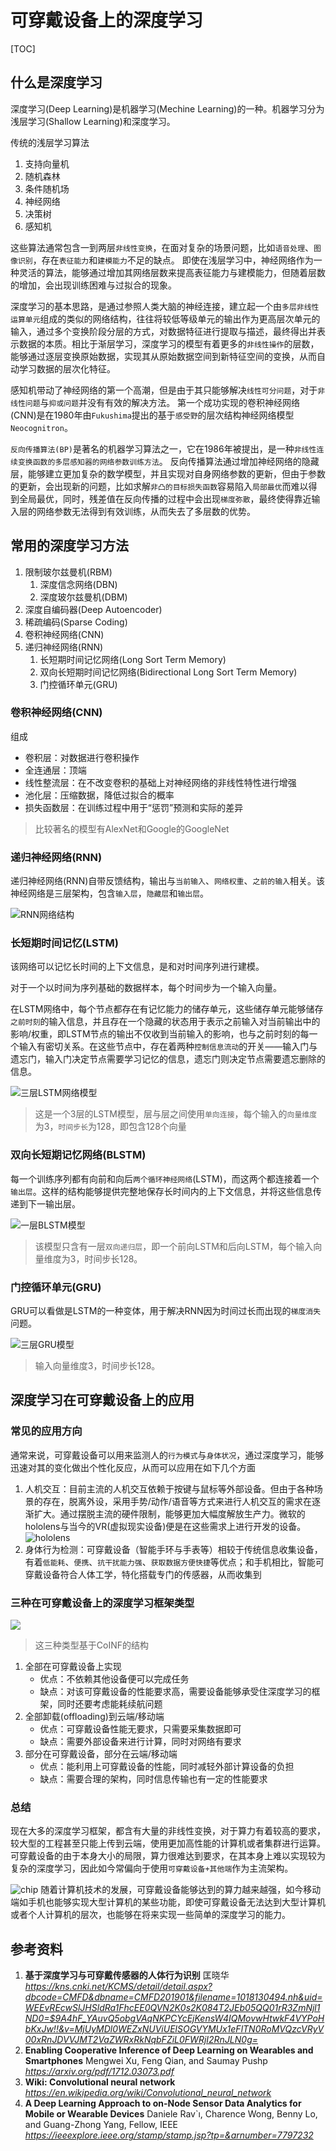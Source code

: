 # 可穿戴设备上的深度学习

[TOC]

## 什么是深度学习

深度学习(Deep Learning)是机器学习(Mechine Learning)的一种。机器学习分为浅层学习(Shallow Learning)和深度学习。

传统的浅层学习算法
1. 支持向量机
2. 随机森林
3. 条件随机场
4. 神经网络
5. 决策树
6. 感知机

这些算法通常包含一到两层`非线性变换`，在面对复杂的场景问题，比如`语音处理`、`图像识别`，存在`表征能力`和`建模能力`不足的缺点。
即使在浅层学习中，神经网络作为一种灵活的算法，能够通过增加其网络层数来提高表征能力与建模能力，但随着层数的增加，会出现训练困难与过拟合的现象。

深度学习的基本思路，是通过参照人类大脑的神经连接，建立起一个由`多层非线性运算单元`组成的类似的网络结构，往往将较低等级单元的输出作为更高层次单元的输入，通过多个变换阶段分层的方式，对数据特征进行提取与描述，最终得出并表示数据的本质。相比于渐层学习，深度学习的模型有着更多的`非线性操作`的层数，能够通过逐层变换原始数据，实现其从原始数据空间到新特征空间的变换，从而自动学习数据的层次化特征。

感知机带动了神经网络的第一个高潮，但是由于其只能够解决`线性可分问题`，对于`非线性问题`与`抑或问题`并没有有效的解决方法。
第一个成功实现的卷积神经网络(CNN)是在1980年由`Fukushima`提出的基于`感受野`的层次结构神经网络模型`Neocognitron`。

`反向传播算法(BP)`是著名的机器学习算法之一，它在1986年被提出，是一种`非线性连续变换函数的多层感知器的网络参数训练方法`。
反向传播算法通过增加神经网络的隐藏层，能够建立更加复杂的数学模型，并且实现对自身网络参数的更新，但由于参数的更新，会出现新的问题，比如求解`非凸的目标损失函数`容易陷入`局部最优`而难以得到全局最优，同时，残差值在反向传播的过程中会出现`梯度弥散`，最终使得靠近输入层的网络参数无法得到有效训练，从而失去了多层数的优势。

## 常用的深度学习方法

1. 限制玻尔兹曼机(RBM)
   1. 深度信念网络(DBN)
   2. 深度玻尔兹曼机(DBM)
2. 深度自编码器(Deep Autoencoder)
3. 稀疏编码(Sparse Coding)
4. 卷积神经网络(CNN)
5. 递归神经网络(RNN)
   1. 长短期时间记忆网络(Long Sort Term Memory)
   2. 双向长短期时间记忆网络(Bidirectional Long Sort Term Memory)
   3. 门控循环单元(GRU)

### 卷积神经网络(CNN)

组成
* 卷积层：对数据进行卷积操作
* 全连通层：顶端
* 线性整流层：在不改变卷积的基础上对神经网络的非线性特性进行增强
* 池化层：压缩数据，降低过拟合的概率
* 损失函数层：在训练过程中用于“惩罚”预测和实际的差异

> 比较著名的模型有AlexNet和Google的GoogleNet

### 递归神经网络(RNN)

递归神经网络(RNN)自带反馈结构，输出与`当前输入`、`网络权重`、`之前的输入`相关。该神经网络是三层架构，包含`输入层`，`隐藏层`和`输出层`。

![RNN网络结构](./RNN.png)

### 长短期时间记忆(LSTM)

该网络可以记忆长时间的上下文信息，是和对时间序列进行建模。

对于一个以时间为序列基础的数据样本，每个时间步为一个输入向量。

在LSTM网络中，每个节点都存在有记忆能力的储存单元，这些储存单元能够储存`之前时刻`的输入信息，并且存在一个隐藏的状态用于表示之前输入对当前输出中的影响/权重，即LSTM节点的输出不仅收到当前输入的影响，也与之前时刻的每一个输入有密切关系。在这些节点中，存在着两种`控制信息流动`的开关——输入门与遗忘门，输入门决定节点需要学习记忆的信息，遗忘门则决定节点需要遗忘删除的信息。

![三层LSTM网络模型](./LSTM.png)
> 这是一个3层的LSTM模型，层与层之间使用`单向连接`，每个输入的`向量维度`为3，`时间步长`为128，即包含128个向量

### 双向长短期记忆网络(BLSTM)

每一个训练序列都有向前和向后`两个循环神经网络`(LSTM)，而这两个都连接着一个`输出层`。这样的结构能够提供完整地保存长时间内的上下文信息，并将这些信息传递到下一输出层。

![一层BLSTM模型](./BLSTM.png)
> 该模型只含有一层`双向递归层`，即一个前向LSTM和后向LSTM，每个输入向量维度为3，时间步长128。

### 门控循环单元(GRU)

GRU可以看做是LSTM的一种变体，用于解决RNN因为时间过长而出现的`梯度消失`问题。

![三层GRU模型](./GRU.png)
> 输入向量维度3，时间步长128。

## 深度学习在可穿戴设备上的应用

### 常见的应用方向

通常来说，可穿戴设备可以用来监测人的`行为模式`与`身体状况`，通过深度学习，能够迅速对其的变化做出个性化反应，从而可以应用在如下几个方面
1. 人机交互：目前主流的人机交互依赖于按键与鼠标等外部设备。但由于各种场景的存在，脱离外设，采用手势/动作/语音等方式来进行人机交互的需求在逐渐扩大。通过摆脱主流的硬件限制，能够更加大幅度解放生产力。微软的hololens与当今的VR(虚拟现实设备)便是在这些需求上进行开发的设备。
![hololens](./hololens.jpg)
1. 身体行为检测：可穿戴设备（智能手环与手表等）相较于传统信息收集设备，有着`低能耗`、`便携`、`抗干扰能力强`、`获取数据方便快捷`等优点；和手机相比，智能可穿戴设备符合人体工学，特化搭载专门的传感器，从而收集到

### 三种在可穿戴设备上的深度学习框架类型

![](./CoINF.png)
> 这三种类型基于CoINF的结构

1. 全部在可穿戴设备上实现
   * 优点：不依赖其他设备便可以完成任务
   * 缺点：对该可穿戴设备的性能要求高，需要设备能够承受住深度学习的框架，同时还要考虑能耗续航问题
2. 全部卸载(offloading)到云端/移动端
   * 优点：可穿戴设备性能无要求，只需要采集数据即可
   * 缺点：需要外部设备来进行计算，同时对网络有要求
3. 部分在可穿戴设备，部分在云端/移动端 
   * 优点：能利用上可穿戴设备的性能，同时减轻外部计算设备的负担
   * 缺点：需要合理的架构，同时信息传输也有一定的性能要求

### 总结

现在大多的深度学习框架，都含有大量的非线性变换，对于算力有着较高的要求，较大型的工程甚至只能上传到云端，使用更加高性能的计算机或者集群进行运算。
可穿戴设备的由于本身大小的局限，算力很难达到要求，在其本身上难以实现较为复杂的深度学习，因此如今常偏向于使用`可穿戴设备+其他端`作为主流架构。

![chip](./chip.png)
随着计算机技术的发展，可穿戴设备能够达到的算力越来越强，如今移动端如手机也能够实现大型计算机的某些功能，即使可穿戴设备无法达到大型计算机或者个人计算机的层次，也能够在将来实现一些简单的深度学习的能力。

## 参考资料

1. **基于深度学习与可穿戴传感器的人体行为识别** 匡晓华 *https://kns.cnki.net/KCMS/detail/detail.aspx?dbcode=CMFD&dbname=CMFD201901&filename=1018130494.nh&uid=WEEvREcwSlJHSldRa1FhcEE0QVN2K0s2K084T2JEb05QQ01rR3ZmNjl1ND0=$9A4hF_YAuvQ5obgVAqNKPCYcEjKensW4IQMovwHtwkF4VYPoHbKxJw!!&v=MjUyMDl0WEZxNUViUElSOGVYMUx1eFlTN0RoMVQzcVRyV00xRnJDVVJMT2VaZWRxRkNqbFZiL0FWRjI2RnJLN0g=*
2. **Enabling Cooperative Inference of Deep Learning on Wearables and Smartphones** Mengwei Xu, Feng Qian, and Saumay Pushp *https://arxiv.org/pdf/1712.03073.pdf*
3. **Wiki: Convolutional neural network** *https://en.wikipedia.org/wiki/Convolutional_neural_network*
4. **A Deep Learning Approach to on-Node Sensor Data Analytics for Mobile or Wearable Devices** Daniele Rav`ı, Charence Wong, Benny Lo, and Guang-Zhong Yang, Fellow, IEEE *https://ieeexplore.ieee.org/stamp/stamp.jsp?tp=&arnumber=7797232*